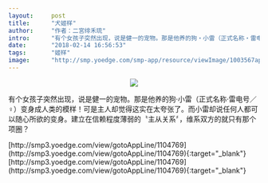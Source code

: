 ```yaml
---
layout:     post
title:      "犬姬样"
author:     "作者：二宮绯禾琉"
intro:      "有个女孩子突然出现，说是健一的宠物。那是他养的狗‧小雷（正式名称‧雷电号／♀）变身成人类的模样！可是主人却觉得这实在太夸张了。而小雷却说任何人都可以随心所欲的变身。建立在信赖程度薄弱的〝主从关系〞，维系双方的就只有那个项圈？"
date:       "2018-02-14 16:56:53"
tags:       "姬样"
image:      "http://smp.yoedge.com/smp-app/resource/viewImage/1003567appline.png"
---
```

<div style="text-align: center">
<p><img src="http://smp.yoedge.com/smp-app/resource/viewImage/1003567appline.png"/></p>
</div>
<p class="post-meta">
<span>有个女孩子突然出现，说是健一的宠物。那是他养的狗‧小雷（正式名称‧雷电号／♀）变身成人类的模样！可是主人却觉得这实在太夸张了。而小雷却说任何人都可以随心所欲的变身。建立在信赖程度薄弱的〝主从关系〞，维系双方的就只有那个项圈？</span>
</p>
[http://smp3.yoedge.com/view/gotoAppLine/1104769](http://smp3.yoedge.com/view/gotoAppLine/1104769){:target="_blank"}
[http://smp3.yoedge.com/view/gotoAppLine/1104769](http://smp3.yoedge.com/view/gotoAppLine/1104769){:target="_blank"}


